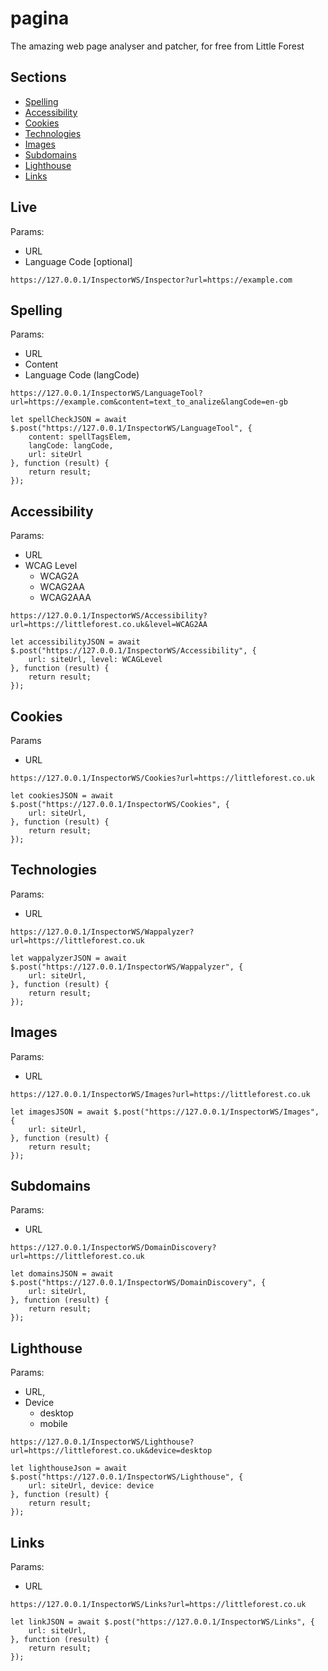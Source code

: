 # pagina
The amazing web page analyser and patcher, for free from Little Forest

## Sections
* <a href="#Spelling">Spelling</a>
* <a href="#Accessibility">Accessibility</a>
* <a href="#Cookies">Cookies</a>
* <a href="#Technologies">Technologies</a>
* <a href="#Images">Images</a>
* <a href="#Subdomains">Subdomains</a>
* <a href="#Lighthouse">Lighthouse</a>
* <a href="#Links">Links</a>

## Live
Params:
  * URL
  * Language Code [optional]
```
https://127.0.0.1/InspectorWS/Inspector?url=https://example.com
```

## Spelling
Params:
  * URL
  * Content
  * Language Code (langCode)
```
https://127.0.0.1/InspectorWS/LanguageTool?url=https://example.com&content=text_to_analize&langCode=en-gb
```
```
let spellCheckJSON = await $.post("https://127.0.0.1/InspectorWS/LanguageTool", {
    content: spellTagsElem,
    langCode: langCode,
    url: siteUrl
}, function (result) {
    return result;
});
```

## Accessibility
Params:
  * URL
  * WCAG Level
    * WCAG2A
    * WCAG2AA
    * WCAG2AAA
```
https://127.0.0.1/InspectorWS/Accessibility?url=https://littleforest.co.uk&level=WCAG2AA
```
```
let accessibilityJSON = await $.post("https://127.0.0.1/InspectorWS/Accessibility", {
    url: siteUrl, level: WCAGLevel
}, function (result) {
    return result;
});
```

## Cookies
Params
  * URL
```
https://127.0.0.1/InspectorWS/Cookies?url=https://littleforest.co.uk
```
```
let cookiesJSON = await $.post("https://127.0.0.1/InspectorWS/Cookies", {
    url: siteUrl,
}, function (result) {
    return result;
});
```

## Technologies
Params:
  * URL
```
https://127.0.0.1/InspectorWS/Wappalyzer?url=https://littleforest.co.uk
```
```
let wappalyzerJSON = await $.post("https://127.0.0.1/InspectorWS/Wappalyzer", {
    url: siteUrl,
}, function (result) {
    return result;
});
```

## Images
Params:
  * URL
```
https://127.0.0.1/InspectorWS/Images?url=https://littleforest.co.uk
```
```
let imagesJSON = await $.post("https://127.0.0.1/InspectorWS/Images", {
    url: siteUrl,
}, function (result) {
    return result;
});
```

## Subdomains
Params:
  * URL
```
https://127.0.0.1/InspectorWS/DomainDiscovery?url=https://littleforest.co.uk
```
```
let domainsJSON = await $.post("https://127.0.0.1/InspectorWS/DomainDiscovery", {
    url: siteUrl,
}, function (result) {
    return result;
});
```

## Lighthouse
Params:
  * URL,
  * Device
    * desktop
    * mobile
```
https://127.0.0.1/InspectorWS/Lighthouse?url=https://littleforest.co.uk&device=desktop
```
```
let lighthouseJson = await $.post("https://127.0.0.1/InspectorWS/Lighthouse", {
    url: siteUrl, device: device
}, function (result) {
    return result;
});
```

## Links
Params:
  * URL
```
https://127.0.0.1/InspectorWS/Links?url=https://littleforest.co.uk
```
```
let linkJSON = await $.post("https://127.0.0.1/InspectorWS/Links", {
    url: siteUrl,
}, function (result) {
    return result;
});
```
